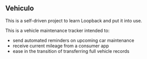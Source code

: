 ## Vehiculo

This is a self-driven project to learn Loopback and put it into use.

This is a vehicle maintenance tracker intended to:
- send automated reminders on upcoming car maintenance
- receive current mileage from a consumer app
- ease in the transition of transferring full vehicle records
